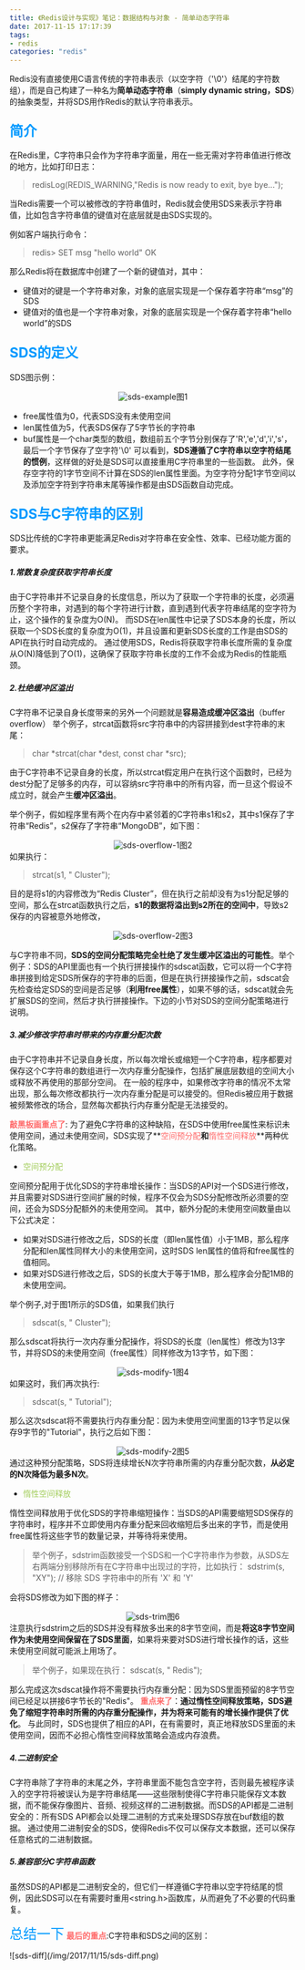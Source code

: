 ```yaml
---
title: 《Redis设计与实现》笔记：数据结构与对象 - 简单动态字符串
date: 2017-11-15 17:17:39
tags:
- redis
categories: "redis"
---
```

Redis没有直接使用C语言传统的字符串表示（以空字符（'\0'）结尾的字符数组），而是自己构建了一种名为**简单动态字符串**（**simply dynamic string，SDS**）的抽象类型，并将SDS用作Redis的默认字符串表示。
<!--more-->
### <font color=#0099ff size=5>简介</font>
在Redis里，C字符串只会作为字符串字面量，用在一些无需对字符串值进行修改的地方，比如打印日志：
> redisLog(REDIS_WARNING,"Redis is now ready to exit, bye bye...");

当Redis需要一个可以被修改的字符串值时，Redis就会使用SDS来表示字符串值，比如包含字符串值的键值对在底层就是由SDS实现的。

例如客户端执行命令：
> redis> SET msg "hello world"
> OK

那么Redis将在数据库中创建了一个新的键值对，其中：
- 键值对的键是一个字符串对象，对象的底层实现是一个保存着字符串“msg”的SDS
- 键值对的值也是一个字符串对象，对象的底层实现是一个保存着字符串“hello world”的SDS

### <font color=#0099ff size=5>SDS的定义</font>
SDS图示例：<div align=center>![sds-example](/img/2017/11/15/sds-example.png)图1</div>
- free属性值为0，代表SDS没有未使用空间
- len属性值为5，代表SDS保存了5字节长的字符串
- buf属性是一个char类型的数组，数组前五个字节分别保存了'R','e','d','i','s'，最后一个字节保存了空字符'\0'
可以看到，**SDS遵循了C字符串以空字符结尾的惯例**，这样做的好处是SDS可以直接重用C字符串里的一些函数。
此外，保存空字符的1字节空间不计算在SDS的len属性里面。为空字符分配1字节空间以及添加空字符到字符串末尾等操作都是由SDS函数自动完成。

### <font color=#0099ff size=5>SDS与C字符串的区别</font>
SDS比传统的C字符串更能满足Redis对字符串在安全性、效率、已经功能方面的要求。
##### 1.常数复杂度获取字符串长度
由于C字符串并不记录自身的长度信息，所以为了获取一个字符串的长度，必须遍历整个字符串，对遇到的每个字符进行计数，直到遇到代表字符串结尾的空字符为止，这个操作的复杂度为O(N)。
而SDS在len属性中记录了SDS本身的长度，所以获取一个SDS长度的复杂度为O(1)，并且设置和更新SDS长度的工作是由SDS的API在执行时自动完成的。
通过使用SDS，Redis将获取字符串长度所需的复杂度从O(N)降低到了O(1)，这确保了获取字符串长度的工作不会成为Redis的性能瓶颈。
##### 2.杜绝缓冲区溢出
C字符串不记录自身长度带来的另外一个问题就是**容易造成缓冲区溢出**（buffer overflow）
举个例子，strcat函数将src字符串中的内容拼接到dest字符串的末尾：
> char *strcat(char *dest, const char *src);

由于C字符串不记录自身的长度，所以strcat假定用户在执行这个函数时，已经为dest分配了足够多的内存，可以容纳src字符串中的所有内容，而一旦这个假设不成立时，就会产生**缓冲区溢出**。

举个例子，假如程序里有两个在内存中紧邻着的C字符串s1和s2，其中s1保存了字符串“Redis”，s2保存了字符串“MongoDB”，如下图：<div align=center>![sds-overflow-1](/img/2017/11/15/sds-overflow-1.png)图2</div>
如果执行：
> strcat(s1, " Cluster");

目的是将s1的内容修改为“Redis Cluster”，但在执行之前却没有为s1分配足够的空间，那么在strcat函数执行之后，**s1的数据将溢出到s2所在的空间中**，导致s2保存的内容被意外地修改，<div align=center>![sds-overflow-2](/img/2017/11/15/sds-overflow-2.png)图3</div>

与C字符串不同，**SDS的空间分配策略完全杜绝了发生缓冲区溢出的可能性**。举个例子：SDS的API里面也有一个执行拼接操作的sdscat函数，它可以将一个C字符串拼接到给定SDS所保存的字符串的后面，但是在执行拼接操作之前，sdscat会先检查给定SDS的空间是否足够（**利用free属性**），如果不够的话，sdscat就会先扩展SDS的空间，然后才执行拼接操作。下边的小节对SDS的空间分配策略进行说明。
##### 3.减少修改字符串时带来的内存重分配次数
由于C字符串并不记录自身长度，所以每次增长或缩短一个C字符串，程序都要对保存这个C字符串的数组进行一次内存重分配操作，包括扩展底层数组的空间大小或释放不再使用的那部分空间。
在一般的程序中，如果修改字符串的情况不太常出现，那么每次修改都执行一次内存重分配是可以接受的。但Redis被应用于数据被频繁修改的场合，显然每次都执行内存重分配是无法接受的。

<font color=#FF6A6A>**敲黑板画重点了**</font>:
为了避免C字符串的这种缺陷，在SDS中使用free属性来标识未使用空间，通过未使用空间，SDS实现了**<font color=#FF6A6A>空间预分配</font>**和**<font color=#FF6A6A>惰性空间释放</font>**两种优化策略。
- <font color=#A2CD5A>空间预分配</font>

空间预分配用于优化SDS的字符串增长操作：当SDS的API对一个SDS进行修改，并且需要对SDS进行空间扩展的时候，程序不仅会为SDS分配修改所必须要的空间，还会为SDS分配额外的未使用空间。
其中，额外分配的未使用空间数量由以下公式决定：
- 如果对SDS进行修改之后，SDS的长度（即len属性值）小于1MB，那么程序分配和len属性同样大小的未使用空间，这时SDS len属性的值将和free属性的值相同。
- 如果对SDS进行修改之后，SDS的长度大于等于1MB，那么程序会分配1MB的未使用空间。

举个例子,对于图1所示的SDS值，如果我们执行
> sdscat(s, " Cluster");

那么sdscat将执行一次内存重分配操作，将SDS的长度（len属性）修改为13字节，并将SDS的未使用空间（free属性）同样修改为13字节，如下图：<div align=center>![sds-modify-1](/img/2017/11/15/sds-modify-1.png)图4</div>
如果这时，我们再次执行:
> sdscat(s, " Tutorial");

那么这次sdscat将不需要执行内存重分配：因为未使用空间里面的13字节足以保存9字节的"Tutorial"，执行之后如下图：<div align=center>![sds-modify-2](/img/2017/11/15/sds-modify-2.png)图5</div>
通过这种预分配策略，SDS将连续增长N次字符串所需的内存重分配次数，**从必定的N次降低为最多N次**。

- <font color=#A2CD5A>惰性空间释放</font>

惰性空间释放用于优化SDS的字符串缩短操作：当SDS的API需要缩短SDS保存的字符串时，程序并不立即使用内存重分配来回收缩短后多出来的字节，而是使用free属性将这些字节的数量记录，并等待将来使用。
> 举个例子，sdstrim函数接受一个SDS和一个C字符串作为参数，从SDS左右两端分别移除所有在C字符串中出现过的字符，比如执行：
> sdstrim(s, "XY");   // 移除 SDS 字符串中的所有 'X' 和 'Y'

会将SDS修改为如下图的样子：<div align=center>![sds-trim](/img/2017/11/15/sds-trim.png)图6</div>
注意执行sdstrim之后的SDS并没有释放多出来的8字节空间，而是**将这8字节空间作为未使用空间保留在了SDS里面**，如果将来要对SDS进行增长操作的话，这些未使用空间就可能派上用场了。
> 举个例子，如果现在执行：
> sdscat(s, " Redis");

那么完成这次sdscat操作将不需要执行内存重分配：因为SDS里面预留的8字节空间已经足以拼接6字节长的"Redis"。
<font color=#FF6A6A>**重点来了**</font>：**通过惰性空间释放策略，SDS避免了缩短字符串时所需的内存重分配操作，并为将来可能有的增长操作提供了优化**。
与此同时，SDS也提供了相应的API，在有需要时，真正地释放SDS里面的未使用空间，因而不必担心惰性空间释放策略会造成内存浪费。
##### 4.二进制安全
C字符串除了字符串的末尾之外，字符串里面不能包含空字符，否则最先被程序读入的空字符将被误认为是字符串结尾——这些限制使得C字符串只能保存文本数据，而不能保存像图片、音频、视频这样的二进制数据。而SDS的API都是二进制安全的：所有SDS API都会以处理二进制的方式来处理SDS存放在buf数组的数据。
通过使用二进制安全的SDS，使得Redis不仅可以保存文本数据，还可以保存任意格式的二进制数据。
##### 5.兼容部分C字符串函数
虽然SDS的API都是二进制安全的，但它们一样遵循C字符串以空字符结尾的惯例，因此SDS可以在有需要时重用<string.h>函数库，从而避免了不必要的代码重复。

<font color=#0099ff size=5>总结一下</font>
<font color=#FF6A6A>**最后的重点**</font>:C字符串和SDS之间的区别：
<div align=left>![sds-diff](/img/2017/11/15/sds-diff.png)</div>







